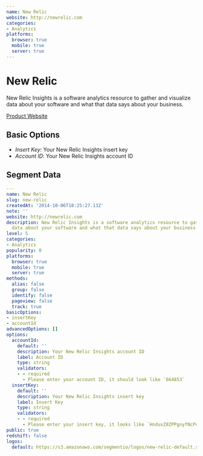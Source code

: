 ```yaml
---
name: New Relic
website: http://newrelic.com
categories:
- Analytics
platforms:
  browser: true
  mobile: true
  server: true
---
```


# New Relic

New Relic Insights is a software analytics resource to gather and visualize data about your software and what that data says about your business.

[Product Website](http://newrelic.com)

## Basic Options

- *Insert Key*: Your New Relic Insights insert key
- *Account ID*: Your New Relic Insights account ID


## Segment Data
```yaml
---
name: New Relic
slug: new-relic
createdAt: '2014-10-06T18:25:27.13Z'
note: ''
website: http://newrelic.com
description: New Relic Insights is a software analytics resource to gather and visualize
  data about your software and what that data says about your business.
level: 5
categories:
- Analytics
popularity: 0
platforms:
  browser: true
  mobile: true
  server: true
methods:
  alias: false
  group: false
  identify: false
  pageview: false
  track: true
basicOptions:
- insertKey
- accountId
advancedOptions: []
options:
  accountId:
    default: ''
    description: Your New Relic Insights account ID
    label: Account ID
    type: string
    validators:
    - - required
      - Please enter your account ID, it should look like `664853`
  insertKey:
    default: ''
    description: Your New Relic Insights insert key
    label: Insert Key
    type: string
    validators:
    - - required
      - Please enter your insert key, it looks like `HnduxZ8ZPPgnyfNcPcFzzEBiIVdPXXIZ`
public: true
redshift: false
logos:
  default: https://s3.amazonaws.com/segmentio/logos/new-relic-default.svg

```

